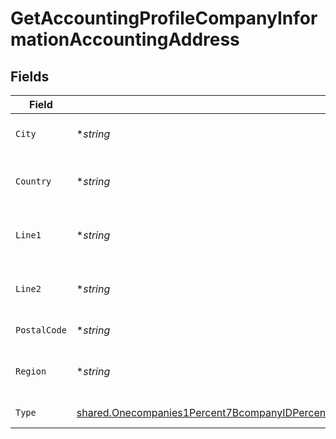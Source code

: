 # GetAccountingProfileCompanyInformationAccountingAddress


## Fields

| Field                                                                                                                                                                                                                                                                                                                                          | Type                                                                                                                                                                                                                                                                                                                                           | Required                                                                                                                                                                                                                                                                                                                                       | Description                                                                                                                                                                                                                                                                                                                                    |
| ---------------------------------------------------------------------------------------------------------------------------------------------------------------------------------------------------------------------------------------------------------------------------------------------------------------------------------------------- | ---------------------------------------------------------------------------------------------------------------------------------------------------------------------------------------------------------------------------------------------------------------------------------------------------------------------------------------------- | ---------------------------------------------------------------------------------------------------------------------------------------------------------------------------------------------------------------------------------------------------------------------------------------------------------------------------------------------- | ---------------------------------------------------------------------------------------------------------------------------------------------------------------------------------------------------------------------------------------------------------------------------------------------------------------------------------------------- |
| `City`                                                                                                                                                                                                                                                                                                                                         | **string*                                                                                                                                                                                                                                                                                                                                      | :heavy_minus_sign:                                                                                                                                                                                                                                                                                                                             | City of the customer address.                                                                                                                                                                                                                                                                                                                  |
| `Country`                                                                                                                                                                                                                                                                                                                                      | **string*                                                                                                                                                                                                                                                                                                                                      | :heavy_minus_sign:                                                                                                                                                                                                                                                                                                                             | Country of the customer address.                                                                                                                                                                                                                                                                                                               |
| `Line1`                                                                                                                                                                                                                                                                                                                                        | **string*                                                                                                                                                                                                                                                                                                                                      | :heavy_minus_sign:                                                                                                                                                                                                                                                                                                                             | Line 1 of the customer address.                                                                                                                                                                                                                                                                                                                |
| `Line2`                                                                                                                                                                                                                                                                                                                                        | **string*                                                                                                                                                                                                                                                                                                                                      | :heavy_minus_sign:                                                                                                                                                                                                                                                                                                                             | Line 2 of the customer address.                                                                                                                                                                                                                                                                                                                |
| `PostalCode`                                                                                                                                                                                                                                                                                                                                   | **string*                                                                                                                                                                                                                                                                                                                                      | :heavy_minus_sign:                                                                                                                                                                                                                                                                                                                             | Postal code or zip code.                                                                                                                                                                                                                                                                                                                       |
| `Region`                                                                                                                                                                                                                                                                                                                                       | **string*                                                                                                                                                                                                                                                                                                                                      | :heavy_minus_sign:                                                                                                                                                                                                                                                                                                                             | Region of the customer address.                                                                                                                                                                                                                                                                                                                |
| `Type`                                                                                                                                                                                                                                                                                                                                         | [shared.Onecompanies1Percent7BcompanyIDPercent7D1data1infoGetResponses200ContentApplication1jsonSchemaPropertiesAddressesItemsDefinitionsAccountingAddressType](../../models/shared/onecompanies1percent7bcompanyidpercent7d1data1infogetresponses200contentapplication1jsonschemapropertiesaddressesitemsdefinitionsaccountingaddresstype.md) | :heavy_check_mark:                                                                                                                                                                                                                                                                                                                             | The type of the address                                                                                                                                                                                                                                                                                                                        |